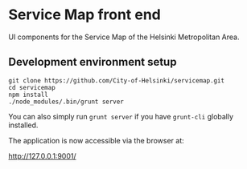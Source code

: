 # Service Map front end

UI components for the Service Map of the Helsinki Metropolitan Area.

## Development environment setup

```shell
git clone https://github.com/City-of-Helsinki/servicemap.git
cd servicemap
npm install
./node_modules/.bin/grunt server
```

You can also simply run `grunt server` if you have `grunt-cli`
globally installed.

The application is now accessible via the browser at:

http://127.0.0.1:9001/

